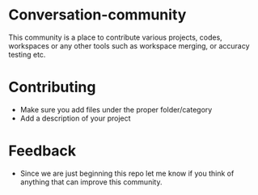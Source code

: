 # Conversation-community
This community is a place to contribute various projects, codes, workspaces or any other tools such as workspace merging, or accuracy testing etc.
# Contributing
* Make sure you add files under the proper folder/category
* Add a description of your project
# Feedback
* Since we are just beginning this repo let me know if you think of anything that can improve this community.
